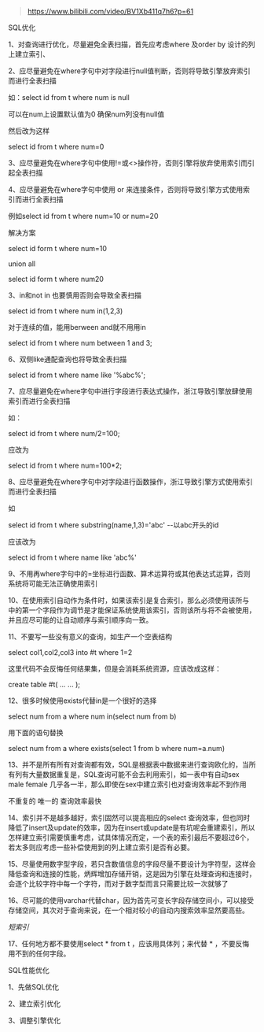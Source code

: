 > https://www.bilibili.com/video/BV1Xb411q7h6?p=61

SQL优化

1、对查询进行优化，尽量避免全表扫描，首先应考虑where 及order by 设计的列上建立索引、

2、应尽量避免在where字句中对字段进行null值判断，否则将导致引擎放弃索引而进行全表扫描

如：select id from t where num is null

可以在num上设置默认值为0 确保num列没有null值

然后改为这样

select id from t where num=0

3、应尽量避免在where字句中使用!=或<>操作符，否则引擎将放弃使用索引而引起全表扫描

4、应尽量避免在where字句中使用 or 来连接条件，否则将导致引擎方式使用索引而进行全表扫描

例如select id from t where num=10 or num=20

解决方案

select id form t where num=10

union all

select id form t where num20

3、in和not in 也要慎用否则会导致全表扫描

select id from t where num in(1,2,3)

对于连续的值，能用berween and就不用用in

select id from t where num between 1 and 3;



6、双侧like通配查询也将导致全表扫描

select id from t where name like '%abc%';



7、应尽量避免在where字句中进行字段进行表达式操作，浙江导致引擎放肆使用索引而进行全表扫描

如：

select id from t where num/2=100;

应改为

select id from t where num=100*2;

8、应尽量避免在where字句中对字段进行函数操作，浙江导致引擎方式使用索引而进行全表扫描

如

select id from t where substring(name,1,3)='abc'   --以abc开头的id

应该改为

select id from t  where name like 'abc%'

9、不用再where字句中的=坐标进行函数、算术运算符或其他表达式运算，否则系统将可能无法正确使用索引

10、在使用索引自动作为条件时，如果该索引是复合索引，那么必须使用该所与中的第一个字段作为调节是才能保证系统使用该索引，否则该所与将不会被使用，并且应尽可能的让自动顺序与索引顺序向一致。

11、不要写一些没有意义的查询，如生产一个空表结构

select col1,col2,col3 into #t where 1=2

这里代码不会反悔任何结果集，但是会消耗系统资源，应该改成这样：

create table #t( ... ... );

12、很多时候使用exists代替in是一个很好的选择

select num from a where num in(select num from b)

用下面的语句替换

select num from a where exists(select 1 from b where num=a.num)

13、并不是所有所有对查询都有效，SQL是根据表中数据来进行查询欧化的，当所有列有大量数据重复是，SQL查询可能不会去利用索引，如一表中有自动sex male female 几乎各一半，那么即使在sex中建立索引也对查询效率起不到作用

不重复的 唯一的 查询效率最快

14、索引并不是越多越好，索引固然可以提高相应的select 查询效率，但也同时降低了insert及update的效率，因为在insert或update是有坑呢会重建索引，所以怎样建立索引需要慎重考虑，试具体情况而定，一个表的索引最后不要超过6个， 若太多则应考虑一些补偿使用到的列上建立索引是否有必要。

15、尽量使用数字型字段，若只含数值信息的字段尽量不要设计为字符型，这样会降低查询和连接的性能，炳辉增加存储开销，这是因为引擎在处理查询和连接时，会逐个比较字符中每一个字符，而对于数字型而言只需要比较一次就够了

16、尽可能的使用varchar代替char，因为首先可变长字段存储空间小，可以接受存储空间，其次对于查询来说，在一个相对较小的自动内搜索效率显然要高些。

*短索引*

17、任何地方都不要使用select * from t ，应该用具体列；来代替 * ，不要反悔用不到的任何字段。



SQL性能优化

1、先做SQL优化

2、建立索引优化

3、调整引擎优化










